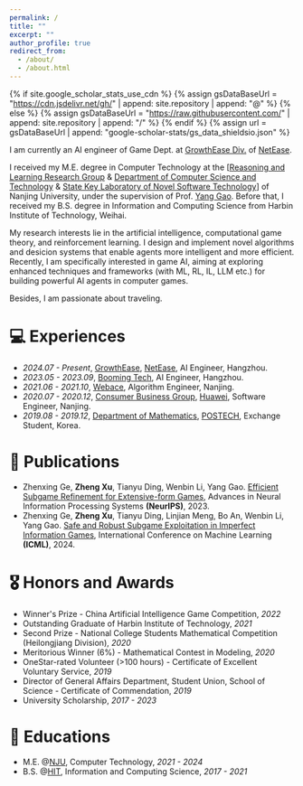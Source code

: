 ```yaml
---
permalink: /
title: ""
excerpt: ""
author_profile: true
redirect_from: 
  - /about/
  - /about.html
---
```


{% if site.google_scholar_stats_use_cdn %}
{% assign gsDataBaseUrl = "https://cdn.jsdelivr.net/gh/" | append: site.repository | append: "@" %}
{% else %}
{% assign gsDataBaseUrl = "https://raw.githubusercontent.com/" | append: site.repository | append: "/" %}
{% endif %}
{% assign url = gsDataBaseUrl | append: "google-scholar-stats/gs_data_shieldsio.json" %}

<span class='anchor' id='about-me'></span>
I am currently an AI engineer of Game Dept. at <a href="https://grow.163.com">GrowthEase Div.</a> of <a href="https://ir.netease.com/">NetEase</a>.

I received my M.E. degree in Computer Technology at the [<a href="https://cs.nju.edu.cn/rl/index.htm">Reasoning and Learning Research Group</a> & <a href="https://cs.nju.edu.cn/main.htm">Department of Computer Science and Technology</a> & <a href="https://keysoftlab.nju.edu.cn/main.htm">State Key Laboratory of Novel Software Technology</a>] of Nanjing University, under the supervision of Prof. <a href="https://is.nju.edu.cn/d3/56/c58208a643926/page.htm">Yang Gao</a>. Before that, I received my B.S. degree in Information and Computing Science from Harbin Institute of Technology, Weihai.

My research interests lie in the artificial intelligence, computational game theory, and reinforcement learning. I design and implement novel algorithms and desicion systems that enable agents more intelligent and more efficient. Recently, I am specifically interested in game AI, aiming at exploring enhanced techniques and frameworks (with ML, RL, IL, LLM etc.) for building powerful AI agents in computer games.

Besides, I am passionate about traveling.

<!-- # 🔥 News
- *2022.02*: &nbsp;🎉🎉 Lorem ipsum dolor sit amet, consectetur adipiscing elit. Vivamus ornare aliquet ipsum, ac tempus justo dapibus sit amet. 
- *2022.02*: &nbsp;🎉🎉 Lorem ipsum dolor sit amet, consectetur adipiscing elit. Vivamus ornare aliquet ipsum, ac tempus justo dapibus sit amet.  -->

# 💻 Experiences
- *2024.07 - Present*, [GrowthEase](https://grow.163.com), [NetEase](https://ir.netease.com/), AI Engineer, Hangzhou.
- *2023.05 - 2023.09*, [Booming Tech](https://www.boomingtech.com/), AI Engineer, Hangzhou.
- *2021.06 - 2021.10*, [Webace](http://www.webace-i3c.com/#/), Algorithm Engineer, Nanjing.
- *2020.07 - 2020.12*, [Consumer Business Group](https://consumer.huawei.com/), [Huawei](https://www.huawei.com/cn/), Software Engineer, Nanjing.
- *2019.08 - 2019.12*, [Department of Mathematics](https://math.postech.ac.kr/), [POSTECH](https://www.postech.ac.kr/), Exchange Student, Korea.

# 📝 Publications

- Zhenxing Ge, **Zheng Xu**, Tianyu Ding, Wenbin Li, Yang Gao. [Efficient Subgame Refinement for Extensive-form Games](https://neurips.cc/virtual/2023/poster/72659), Advances in Neural Information Processing Systems **(NeurIPS)**, 2023.
- Zhenxing Ge, **Zheng Xu**, Tianyu Ding, Linjian Meng, Bo An, Wenbin Li, Yang Gao. [Safe and Robust Subgame Exploitation in Imperfect Information Games](https://neurips.cc/virtual/2023/poster/72659), International Conference on Machine Learning **(ICML)**, 2024.

# 🎖 Honors and Awards
- Winner's Prize - China Artificial Intelligence Game Competition, *2022*
- Outstanding Graduate of Harbin Institute of Technology, *2021*
- Second Prize - National College Students Mathematical Competition (Heilongjiang Division), *2020*
- Meritorious Winner (6%) - Mathematical Contest in Modeling, *2020*
- OneStar-rated Volunteer (>100 hours) - Certificate of Excellent Voluntary Service, *2019*
- Director of General Affairs Department, Student Union, School of Science - Certificate of Commendation, *2019*
- University Scholarship, *2017 - 2023*


# 📖 Educations
- M.E. @[NJU](https://www.nju.edu.cn/), Computer Technology, *2021 - 2024*
- B.S. @[HIT](https://www.hit.edu.cn/), Information and Computing Science, *2017 - 2021*

<!-- # 💬 Invited Talks
- *2021.06*, Lorem ipsum dolor sit amet, consectetur adipiscing elit. Vivamus ornare aliquet ipsum, ac tempus justo dapibus sit amet. 
- *2021.03*, Lorem ipsum dolor sit amet, consectetur adipiscing elit. Vivamus ornare aliquet ipsum, ac tempus justo dapibus sit amet.  \| [\[video\]](https://github.com/)

# 💻 Internships
- *2019.05 - 2020.02*, [Lorem](https://github.com/), China. -->
